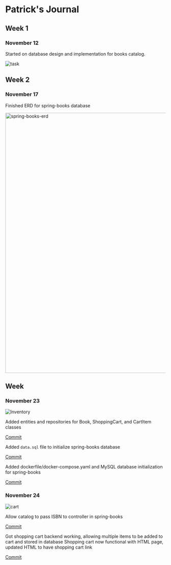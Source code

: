 # Patrick's Journal

## Week 1

### November 12

Started on database design and implementation for books catalog.

![task](https://user-images.githubusercontent.com/34024255/142553904-f3cb07b3-b2df-4c99-a5d3-9ab2c9bbca91.png)


## Week 2

### November 17

Finished ERD for spring-books database

<img width="815" alt="spring-books-erd" src="https://user-images.githubusercontent.com/34024255/142553987-f475f84a-4a20-4dfa-b406-69eb1b1cf663.png">

## Week 

### November 23
![Inventory](https://user-images.githubusercontent.com/34024255/143806110-cf54f3e2-6498-43fd-93fe-ea29b7f4727b.png)

Added entities and repositories for Book, ShoppingCart, and CartItem classes

[Commit](https://github.com/nguyensjsu/fa21-172-dmg/commit/bd26593bed39d332dae21c2153a62d209b3e3f2d)

Added `data.sql` file to initialize spring-books database

[Commit](https://github.com/nguyensjsu/fa21-172-dmg/commit/cf4a9b10e9271c33cb93b733551e464b8501ad70)

Added dockerfile/docker-compose.yaml and MySQL database initialization for spring-books

[Commit](https://github.com/nguyensjsu/fa21-172-dmg/commit/2fe5c9793fb43d9c5fad81c92f92a3e4183da244)

### November 24
![cart](https://user-images.githubusercontent.com/34024255/143806404-c9f5aadb-6ed0-4ff7-be13-eb9aa5ab4c9e.png)

Allow catalog to pass ISBN to controller in spring-books

[Commit](https://github.com/nguyensjsu/fa21-172-dmg/commit/c2a9accb0b55e0372003530fb5d531af8cb4542c)

Got shopping cart backend working, allowing multiple items to be added to cart and stored in database
Shopping cart now functional with HTML page, updated HTML to have shopping cart link

[Commit](https://github.com/nguyensjsu/fa21-172-dmg/commit/6b4119103c0a6c892e2c92f204cd314f979f9cad)

